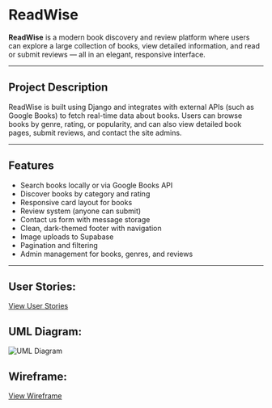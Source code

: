 # ReadWise

**ReadWise** is a modern book discovery and review platform where users can explore a large collection of books, view detailed information, and read or submit reviews — all in an elegant, responsive interface.

---

## Project Description

ReadWise is built using Django and integrates with external APIs (such as Google Books) to fetch real-time data about books. Users can browse books by genre, rating, or popularity, and can also view detailed book pages, submit reviews, and contact the site admins.

---

## Features

- Search books locally or via Google Books API  
- Discover books by category and rating  
- Responsive card layout for books  
- Review system (anyone can submit)  
- Contact us form with message storage  
- Clean, dark-themed footer with navigation  
- Image uploads to Supabase  
- Pagination and filtering  
- Admin management for books, genres, and reviews

---

 ## User Stories: 
 [View User Stories](https://rqhdggofbbisnklwwsiz.supabase.co/storage/v1/object/public/readwise//User%20Stories.pdf)
 ## UML Diagram:
 ![UML Diagram](https://rqhdggofbbisnklwwsiz.supabase.co/storage/v1/object/public/readwise//UML.png)
 ## Wireframe:
 [View Wireframe](https://rqhdggofbbisnklwwsiz.supabase.co/storage/v1/object/public/readwise//WireFrame.png)
